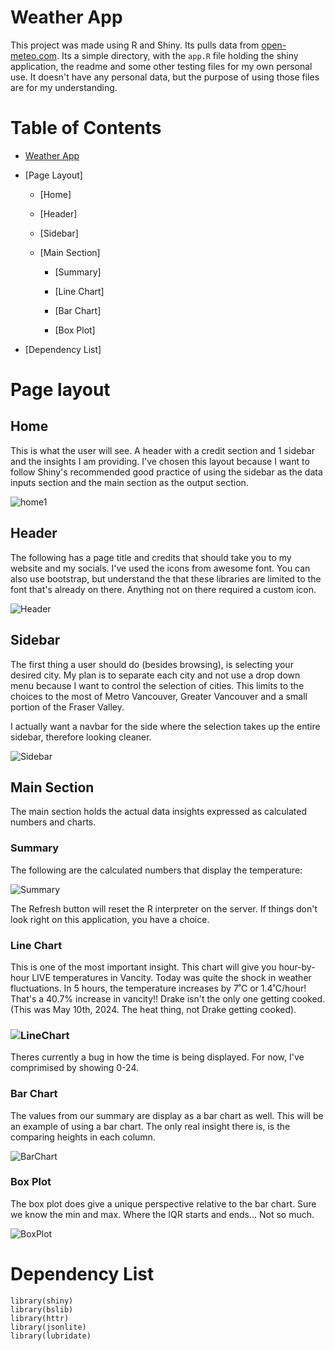 # Weather App

This project was made using R and Shiny. Its pulls data from [open-meteo.com](https://open-meteo.com/). Its a simple directory, with the `app.R` file holding the shiny application, the readme and some other testing files for my own personal use. It doesn't have any personal data, but the purpose of using those files are for my understanding.

# Table of Contents

-   [Weather App](#%20Weather%20App)

-   [Page Layout]

    -   [Home]

    -   [Header]

    -   [Sidebar]

    -   [Main Section]

        -   [Summary]

        -   [Line Chart]

        -   [Bar Chart]

        -   [Box Plot]

-   [Dependency List]

# Page layout

## Home

This is what the user will see. A header with a credit section and 1 sidebar and the insights I am providing. I've chosen this layout because I want to follow Shiny's recommended good practice of using the sidebar as the data inputs section and the main section as the output section.

![home1](images/home1.png)

## Header

The following has a page title and credits that should take you to my website and my socials. I've used the icons from awesome font. You can also use bootstrap, but understand the that these libraries are limited to the font that's already on there. Anything not on there required a custom icon.

![Header](images/Header.png)

## Sidebar

The first thing a user should do (besides browsing), is selecting your desired city. My plan is to separate each city and not use a drop down menu because I want to control the selection of cities. This limits to the choices to the most of Metro Vancouver, Greater Vancouver and a small portion of the Fraser Valley.

I actually want a navbar for the side where the selection takes up the entire sidebar, therefore looking cleaner.

![Sidebar](images/sidebar.png)

## Main Section

The main section holds the actual data insights expressed as calculated numbers and charts.

### Summary

The following are the calculated numbers that display the temperature:

![Summary](images/Summary.png)

The Refresh button will reset the R interpreter on the server. If things don't look right on this application, you have a choice.

### Line Chart

This is one of the most important insight. This chart will give you hour-by-hour LIVE temperatures in Vancity. Today was quite the shock in weather fluctuations. In 5 hours, the temperature increases by 7˚C or 1.4˚C/hour! That's a 40.7% increase in vancity!! Drake isn't the only one getting cooked. (This was May 10th, 2024. The heat thing, not Drake getting cooked).

### ![LineChart](images/Linechart.png)

Theres currently a bug in how the time is being displayed. For now, I've comprimised by showing 0-24.

### Bar Chart

The values from our summary are display as a bar chart as well. This will be an example of using a bar chart. The only real insight there is, is the comparing heights in each column.

![BarChart](images/Barchart.png)

### Box Plot

The box plot does give a unique perspective relative to the bar chart. Sure we know the min and max. Where the IQR starts and ends... Not so much.

![BoxPlot](images/boxplot.png)

# Dependency List

```{r}
library(shiny)
library(bslib)
library(httr)
library(jsonlite)
library(lubridate)
```
